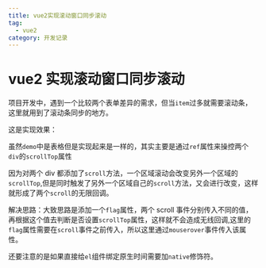 ```yaml
---
title: vue2实现滚动窗口同步滚动
tag:
  - vue2
category: 开发记录
---
```


# vue2 实现滚动窗口同步滚动

项目开发中，遇到一个比较两个表单差异的需求，但当`item`过多就需要滚动条，这里就用到了滚动条同步的地方。

这是实现效果：

<CodePen
  link="https://codepen.io/zhangfanhang/pen/KKRdZJj"
  :theme="$isDarkMode? 'dark': 'light'"
/>

虽然`demo`中是表格但是实现起来是一样的，其实主要是通过`ref`属性来操控两个`div`的`scrollTop`属性

因为对两个 div 都添加了`scroll`方法，一个区域滚动会改变另外一个区域的`scrollTop`,但是同时触发了另外一个区域自己的`scroll`方法，又会进行改变，这样就形成了两个`scroll`的无限回调。

解决思路：大致思路是添加一个`flag`属性，两个 scroll 事件分别传入不同的值，再根据这个值去判断是否设置`scrollTop`属性，这样就不会造成无线回调,这里的`flag`属性需要在`scroll`事件之前传入，所以这里通过`mouserover`事件传入该属性。

还要注意的是如果直接给`el`组件绑定原生时间需要加`native`修饰符。
